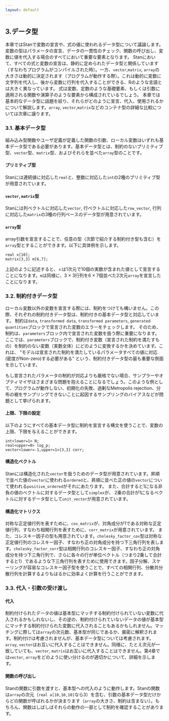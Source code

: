 ```yaml
---
layout: default
---
```


## 3.データ型
本章ではStanで変数の宣言や、式の値に使われるデータ型について議論します。変数の型はパラメータの宣言、データの一貫性のチェック、関数の呼び出し、変数に値を代入する場合のすべてにおいて重要な要素となります。
Stanにおいて、すべての式と変数の宣言は、静的に定められたデータ型と関係しています（すなわちプログラムがコンパイルされた時）。一方、`vector`,`matrix`, `array`の大きさは動的に決定されます（プログラムが動作する際）。これは動的に変数に文字列を代入し、後から変数に行列を代入することができる、Rのような言語とは大きく異なっています。
式は変数、定数のような基礎要素、もしくは引数に適用される関数や演算子のような要素から構成されているでしょう。
本章では基本的なデータ型に話題を絞り、それらがどのように宣言、代入、使用されるかについて解説します。`array`, `vector`,`matrix`などのコンテナ型の詳細な比較については次章に譲ります。

### 3.1. 基本データ型
組み込み型関数やユーザ定義が定義した関数の引数、ローカル変数はいずれも基本データ型である必要があります。基本データ型とは、制約のないプリミティブ型、`vector`型、`matrix`型、およびそれらを並べた`array`型のことです。

#### プリミティブ型
Stanには連続値に対応した`real`と、整数に対応した`int`の2種のプリミティブ型が用意されています。

#### `vector`, `matrix`型
Stanには列ベクトルに対応した`vector`, 行ベクトルに対応した`row_vector`, 行列に対応した`matrix`の3種の行列ベースのデータ型が用意されています。

#### `array`型
array引数を宣言することで、任意の型（次節で紹介する制約付き型も含む）を`array`型とすることができます。以下に具体例を示します。

```
real x[10];
matrix[3,3] m[6,7];
```

上記のように記述すると、`ｘ`は1次元で10個の実数が含まれた値として宣言することになります。`m`は同様に、3 × 3行列を6 × 7個並べた2次元`array`を宣言したことになります。

### 3.2. 制約付きデータ型
ローカル変数以外の変数を宣言する際には、制約をつけても構いません。この際、それぞれの制約付きデータ型は、制約付きの基本データ型と対応しています。
制約は`data`, `transformed data`, `transformed parameters`, `generated quantities`ブロックで宣言された変数のエラーをチェックします。
そのため、制約は、`parameters`ブロック内で宣言された変数を扱う際に重要になります。ここでは、`parameters`ブロックで、制約付き変数（宣言された制約を満たすもの）を制約のない変数（実数全体）にどのように変換するかを決めています。これは、
"モデルは宣言された制約を満たしているパラメータすべての値に対応 (密度がNon-zero)する必要がある"
という、制約付きデータ型の最も重要な側面を示しています。

もし宣言されたパラメータの制約が対応よりも厳格でない場合、サンプラーやオプティマイザはさまざまな問題を抱えることになるでしょう。このような例として、プログラムが動作しない、初期化の失敗、過剰なMetropolis rejection、分布の裾をサンプリングできないことに起因するサンプリングのバイアスなどが問題として挙げられます。

#### 上限、下限の設定
以下のようにすべての基本データ型に制約を宣言する構文を使うことで、変数の上限、下限を与えることができます。

```
int<lower=1> N;
real<upper=0> log_p;
vector<lower=-1,upper=1>[3,3] corr;
```

#### 構造化ベクトル
Stanには構造化された`vector`を扱うためのデータ型が用意されています。昇順で並べた値の`vector`に使われる`ordered`と、昇順に並べた正の値の`vector`について使われる`positive_ordered`がそれにあたります。
また、合計すると1になる非負の値のベクトルに対するデータ型として`simplex`が、 2乗の合計が1になるベクトルに対するデータ型として`unit_vector`が用意されています。　　

#### 構造化マトリクス
対称な正定値行列を表すために、`cov_matrix`が、対角成分が1である対称な正定値行列、すなわち相関行列を表すために、`corr_matrix`が用意されています。
また、コレスキー因子の型も用意されています。`cholesky_factor_cov`型は対称な正定値行列のコレスキー因子、すなわち正の対角成分を持つ下三角行列を表します。`cholesky_factor_corr`型は相関行列のコレスキー因子、すなわち正の対角成分を持つ下三角行列で、さらに各々の行が単位ベクトル（つまり2乗して合計すると1）であるような下三角行列を表すために使用できます。因子分解、スケーリングが容易なコレスキー因子型を使うことで、すべての相関行列、分散共分散行列を計算するよりもはるかに効率よく計算を行うことができます。

### 3.3. 代入・引数の受け渡し
#### 代入
 制約付けられたデータの値は基本型にマッチする制約付けられていない変数に代入されるかもしれないし、その逆の、制約付けられていないデータの値が基本型にマッチする制約付けられた変数に代入されることもあるかもしれません。マッチングに際しては`array`の次元数、基本型が同じであるか、厳密に解釈されます。制約付けは考慮されませんが、基本データ型については考慮されます。
`array`, `vector`はお互いに代入することはできません。同様に、たとえ次元が一致していても、`vector`, `matrix`はお互いに代入することはできません。第4章では`vector`, `array`をどのように使い分けるのが適切かについて、詳細を示します。

#### 関数の呼び出し
Stanの関数に引数を渡すと、基本型への代入のように動作します。Stanの関数は`array`の次元（`real a[10,10,10]`なら3）を含む、引数の基本データ型だけからどの関数が呼ばれるかが決まります（`array`の大きさ、制約は含まない）。もちろん、関数はしばしばそれらの動作の一部として制約を確認することがあります。
